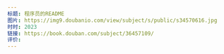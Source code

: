 ```yaml
---
标题: 程序员的README
图片: https://img9.doubanio.com/view/subject/s/public/s34570616.jpg
时时: 2023
链接: https://book.douban.com/subject/36457109/
评价:
---
```


